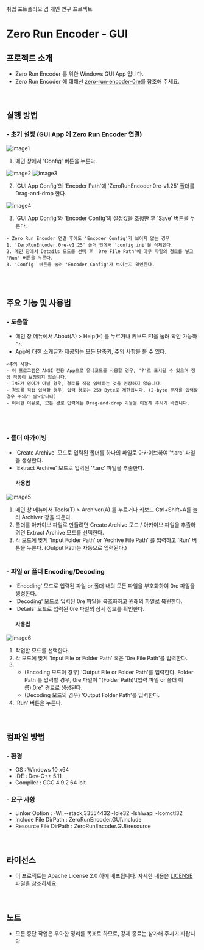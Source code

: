 취업 포트폴리오 겸 개인 연구 프로젝트

# Zero Run Encoder - GUI
## 프로젝트 소개
- Zero Run Encoder 를 위한 Windows GUI App 입니다.
- Zero Run Encoder 에 대해선 [zero-run-encoder-0re](https://github.com/sch1991/zero-run-encoder-0re)를 참조해 주세요.
<br><br><br>

## 실행 방법
### - 초기 설정 (GUI App 에 Zero Run Encoder 연결)
![image1](https://github.com/user-attachments/assets/5aecb43b-ac14-4fe8-b0fe-69e68028c88f)

1. 메인 창에서 'Config' 버튼을 누른다.

![image2](https://github.com/user-attachments/assets/fb7419cd-0580-4d4a-ae88-5a9a7c1a19f6)
![image3](https://github.com/user-attachments/assets/f744eb79-4d7a-40a6-bd02-a854aeb36456)

2. 'GUI App Config'의 'Encoder Path'에 'ZeroRunEncoder.0re-v1.25' 폴더를 Drag-and-drop 한다.

![image4](https://github.com/user-attachments/assets/57cdb2d5-ab6e-4193-8427-9f8aec4d75c1)

3. 'GUI App Config'와 'Encoder Config'의 설정값을 조정한 후 'Save' 버튼을 누른다.
```
- Zero Run Encoder 연결 후에도 'Encoder Config'가 보이지 않는 경우
1. 'ZeroRunEncoder.0re-v1.25' 폴더 안에서 'config.ini'을 삭제한다.
2. 메인 창에서 Details 모드를 선택 후 '0re File Path'에 아무 파일의 경로를 넣고 'Run' 버튼을 누른다.
3. 'Config' 버튼을 눌러 'Encoder Config'가 보이는지 확인한다.
```
<br><br>

## 주요 기능 및 사용법
### - 도움말
- 메인 창 메뉴에서 About(A) > Help(H) 를 누르거나 키보드 F1을 눌러 확인 가능하다.
- App에 대한 소개글과 제공되는 모든 단축키, 주의 사항을 볼 수 있다.
```
<주의 사항>
- 이 프로그램은 ANSI 전용 App으로 유니코드를 사용할 경우, '?'로 표시될 수 있으며 정상 작동이 보장되지 않습니다.
- IME가 영어가 아닐 경우, 경로를 직접 입력하는 것을 권장하지 않습니다.
- 경로를 직접 입력할 경우, 입력 경로는 259 Byte로 제한됩니다. (2-byte 문자를 입력할 경우 주의가 필요합니다)
- 이러한 이유로, 모든 경로 입력에는 Drag-and-drop 기능을 이용해 주시기 바랍니다.
```
<br><br>

### - 폴더 아카이빙
- 'Create Archive' 모드로 입력된 폴더를 하나의 파일로 아카이브하여 '*.arc' 파일을 생성한다.
- 'Extract Archive' 모드로 입력된 '*.arc' 파일을 추출한다.
  #### 사용법
![image5](https://github.com/user-attachments/assets/0a25ecda-0eb8-40af-9a1f-689d0cc0d7ba)
1. 메인 창 메뉴에서 Tools(T) > Archiver(A) 를 누르거나 키보드 Ctrl+Shift+A를 눌러 Archiver 창을 띄운다.
2. 폴더를 아카이브 파일로 만들려면 Create Archive 모드 / 아카이브 파일을 추출하려면 Extract Archive 모드를 선택한다.
3. 각 모드에 맞게 'Input Folder Path' or 'Archive File Path' 를 입력하고 'Run' 버튼을 누른다. (Output Path는 자동으로 입력된다.)
<br><br>

### - 파일 or 폴더 Encoding/Decoding
- 'Encoding' 모드로 입력된 파일 or 폴더 내의 모든 파일을 부호화하여 0re 파일을 생성한다.
- 'Decoding' 모드로 입력된 0re 파일을 복호화하고 원래의 파일로 복원한다.
- 'Details' 모드로 입력된 0re 파일의 상세 정보를 확인한다.
  #### 사용법
![image6](https://github.com/user-attachments/assets/5c8e4844-4cdf-4b3c-93c7-06bc86844dcf)
1. 작업할 모드를 선택한다.
2. 각 모드에 맞게 'Input File or Folder Path' 혹은 '0re File Path'를 입력한다.
3. - (Encoding 모드이 경우) 'Output File or Folder Path'를 입력한다. Folder Path 를 입력할 경우, 0re 파일이 "(Folder Path)\\(입력 파일 or 폴더 이름).0re" 경로로 생성된다.
   - (Decoding 모드의 경우) 'Output Folder Path'를 입력한다.
4. 'Run' 버튼을 누른다.
<br><br><br>

## 컴파일 방법
### - 환경
- OS : Windows 10 x64
- IDE : Dev-C++ 5.11
- Compiler : GCC 4.9.2 64-bit
### - 요구 사항
- Linker Option : -Wl,--stack,33554432 -lole32 -lshlwapi -lcomctl32
- Include File DirPath : ZeroRunEncoder.GUI\include
- Resource File DirPath : ZeroRunEncoder.GUI\resource
<br><br><br>

## 라이선스
- 이 프로젝트는 Apache License 2.0 하에 배포됩니다. 자세한 내용은 [LICENSE](LICENSE) 파일을 참조하세요.
<br><br><br>

## 노트
- 모든 중단 작업은 우아한 정리를 목표로 하므로, 강제 종료는 삼가해 주시기 바랍니다
